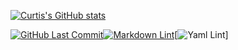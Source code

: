 
[![Curtis's GitHub stats](https://github-readme-stats.vercel.app/api?username=encryptos)](https://github.com/anuraghazra/github-readme-stats)

[![GitHub Last Commit](https://img.shields.io/github/last-commit/curtisdingdong/Github-Actions?logo=github)](https://github.com/curtisdingdong/Github-Actions/commits/master)[![Markdown Lint](https://github.com/curtisdingdong/Github-Actions/actions/workflows/markdown.yaml/badge.svg)](https://github.com/curtisdingdong/Github-Actions/actions/workflows/markdown.yaml)[![Yaml Lint](https://github.com/curtisdingdong/argo-cd/actions/workflows/yamllint.yaml/badge.svg)]
